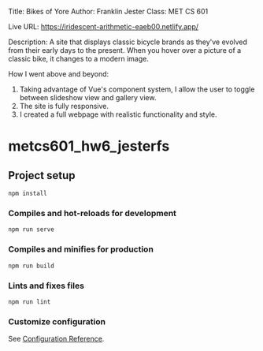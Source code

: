 Title: Bikes of Yore
Author: Franklin Jester
Class: MET CS 601

Live URL: https://iridescent-arithmetic-eaeb00.netlify.app/

Description: A site that displays classic bicycle brands as they've evolved from their early days
to the present. When you hover over a picture of a classic bike, it changes to a modern image.

How I went above and beyond:

1. Taking advantage of Vue's component system, I allow the user to toggle between slideshow view and
   gallery view.
2. The site is fully responsive.
3. I created a full webpage with realistic functionality and style.

# metcs601_hw6_jesterfs

## Project setup

```
npm install
```

### Compiles and hot-reloads for development

```
npm run serve
```

### Compiles and minifies for production

```
npm run build
```

### Lints and fixes files

```
npm run lint
```

### Customize configuration

See [Configuration Reference](https://cli.vuejs.org/config/).

